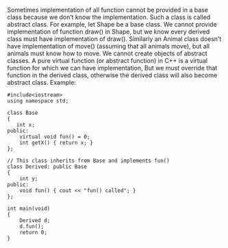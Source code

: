 Sometimes implementation of all function cannot be provided in a base class because we don’t know the implementation. Such a class is called abstract class. For example, let Shape be a base class. We cannot provide implementation of function draw() in Shape, but we know every derived class must have implementation of draw(). Similarly an Animal class doesn’t have implementation of move() (assuming that all animals move), but all animals must know how to move. We cannot create objects of abstract classes.
A pure virtual function (or abstract function) in C++ is a virtual function for which we can have implementation, But we must override that function in the derived class, otherwise the derived class will also become abstract class.
Example:                                                    
```
#include<iostream>
using namespace std;
 
class Base
{
   int x;
public:
    virtual void fun() = 0;
    int getX() { return x; }
};
 
// This class inherits from Base and implements fun()
class Derived: public Base
{
    int y;
public:
    void fun() { cout << "fun() called"; }
};
 
int main(void)
{
    Derived d;
    d.fun();
    return 0;
}
```
